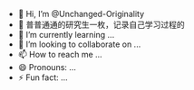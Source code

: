 - 👋 Hi, I’m @Unchanged-Originality
- 👀 普普通通的研究生一枚，记录自己学习过程的
- 🌱 I’m currently learning ...
- 💞️ I’m looking to collaborate on ...
- 📫 How to reach me ...
- 😄 Pronouns: ...
- ⚡ Fun fact: ...

<!---
Unchanged-Originality/Unchanged-Originality is a ✨ special ✨ repository because its `README.md` (this file) appears on your GitHub profile.
You can click the Preview link to take a look at your changes.
--->
